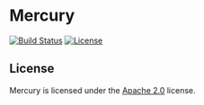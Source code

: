 # Mercury

[![Build Status](http://jenkins.lolnet.co.nz/job/Mercury/badge/icon)](https://jenkins.lolnet.co.nz/job/Mercury/)
[![License](https://lolnet.co.nz/resources/badges/License-Apache%202.0-blue.svg)](https://www.apache.org/licenses/LICENSE-2.0)

## License
Mercury is licensed under the [Apache 2.0](https://www.apache.org/licenses/LICENSE-2.0) license.
